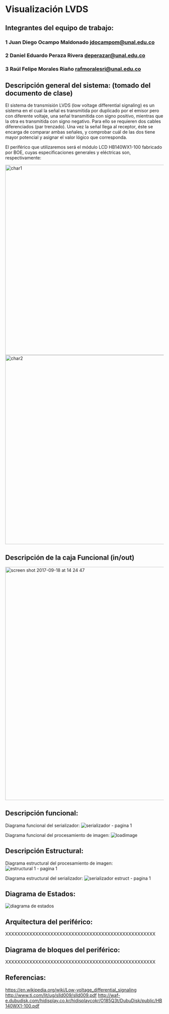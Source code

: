 # Visualización LVDS

## Integrantes del equipo de trabajo:

### 1 Juan Diego Ocampo Maldonado jdocampom@unal.edu.co

### 2 Daniel Eduardo Peraza Rivera deperazar@unal.edu.co

### 3 Raúl Felipe Morales Riaño rafmoralesri@unal.edu.co


## Descripción general del sistema: (tomado del documento de clase)

El sistema de transmisión LVDS (low voltage differential signaling) es un sistema en el cual la señal es transmitida por duplicado por el emisor pero con diferente voltaje, una señal transmitida con signo positivo, mientras que la otra es transmitida con signo negativo. Para ello se requieren dos cables diferenciados (par trenzado). Una vez la señal llega al receptor, éste se encarga de comparar ambas señales, y comprobar cuál de las dos tiene mayor potencial y asignar el valor lógico que corresponda. 

El periférico que utilizaremos será el módulo LCD HB140WX1-100 fabricado por BOE, cuyas especificaciones generales y eléctricas son, respectivamente:

<img width="605" alt="char1" src="https://user-images.githubusercontent.com/24497588/29882290-2e74afc4-8d72-11e7-8079-b6cfcb9ef6dc.png">

<img width="602" alt="char2" src="https://user-images.githubusercontent.com/24497588/29882289-2e65e7c8-8d72-11e7-91d9-59c25bac1744.png">

## Descripción de la caja Funcional  (in/out)

<img width="742" alt="screen shot 2017-09-18 at 14 24 47" src="https://user-images.githubusercontent.com/24497588/30560323-366c268e-9c7d-11e7-90d5-49ca1e79f223.png">

## Descripción funcional:

Diagrama funcional del serializador:
![serializador - pagina 1](https://user-images.githubusercontent.com/25514964/30791764-7553e498-a17a-11e7-9c4e-5e6ac4ffbb6f.png)

Diagrama funcional del procesamiento de imagen:
![loadimage](https://user-images.githubusercontent.com/24497588/30371247-984c78fa-983f-11e7-9301-2d7edebb2b50.png)

## Descripción Estructural:

Diagrama estructural del procesamiento de imagen:
![estructural 1 - pagina 1](https://user-images.githubusercontent.com/25514964/30791751-41b7c014-a17a-11e7-8743-89e11f7bdfcd.png)

Diagrama estructural del serializador:
![serializador estruct - pagina 1](https://user-images.githubusercontent.com/25514964/30791690-c9c25df8-a179-11e7-99c0-d45f7cf1fc88.png)


## Diagrama de Estados:

![diagrama de estados](https://user-images.githubusercontent.com/24497588/30560088-6b59721c-9c7c-11e7-9204-cdc60257bdd9.png)

## Arquitectura del periférico:

XXXXXXXXXXXXXXXXXXXXXXXXXXXXXXXXXXXXXXXXXXXXXXXXXX

## Diagrama de bloques del periférico:

XXXXXXXXXXXXXXXXXXXXXXXXXXXXXXXXXXXXXXXXXXXXXXXXXX

## Referencias:

https://en.wikipedia.org/wiki/Low-voltage_differential_signaling
http://www.ti.com/lit/ug/slld009/slld009.pdf
http://waf-e.dubudisk.com/hidisplay.co.kr/hidisplaycokr/O185Q3t/DubuDisk/public/HB140WX1-100.pdf


